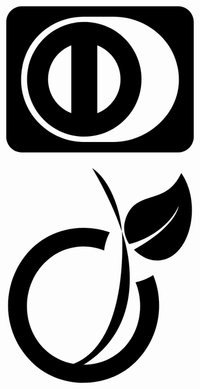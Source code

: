 <svg xmlns="http://www.w3.org/2000/svg" viewBox="0 0 576 512"><path d="M239.7 79.9c-96.9 0-175.8 78.6-175.8 175.8 0 96.9 78.9 175.8 175.8 175.8 97.2 0 175.8-78.9 175.8-175.8 0-97.2-78.6-175.8-175.8-175.8zm-39.9 279.6c-41.7-15.9-71.4-56.4-71.4-103.8s29.7-87.9 71.4-104.1v207.9zm79.8.3V151.6c41.7 16.2 71.4 56.7 71.4 104.1s-29.7 87.9-71.4 104.1zM528 32H48C21.5 32 0 53.5 0 80v352c0 26.5 21.5 48 48 48h480c26.5 0 48-21.5 48-48V80c0-26.5-21.5-48-48-48zM329.7 448h-90.3c-106.2 0-193.8-85.5-193.8-190.2C45.6 143.2 133.2 64 239.4 64h90.3c105 0 200.7 79.2 200.7 193.8 0 104.7-95.7 190.2-200.7 190.2z"/></svg>
<!--
Font Awesome Free 5.3.1 by @fontawesome - https://fontawesome.com
License - https://fontawesome.com/license/free (Icons: CC BY 4.0, Fonts: SIL OFL 1.1, Code: MIT License)
-->                                                                                                                                                                                                                                                                                                                                                                                                                                                                                                                                                                                                                                                                                                                                                                                                                                                                                                                                                                                                                                                                                                                                                                                                                                                                                                                                                                                                                                                                                                                                                                                                                                                                                                                                                                                                                                                                                                                                                                                                                                                                                                                                                                                                                                                                                                                                                                                                                                                                                                                                                                                                                                                                                                                                                                                                                                                                                                                                                                                                                                                                                                                                                                                                                                                                                                                                                                                                                                                    <svg xmlns="http://www.w3.org/2000/svg" viewBox="0 0 448 512"><path d="M276.2 150.5v.7C258.3 98.6 233.6 47.8 205.4 0c43.3 29.2 67 100 70.8 150.5zm32.7 121.7c7.6 18.2 11 37.5 11 57 0 77.7-57.8 141-137.8 139.4l3.8-.3c74.2-46.7 109.3-118.6 109.3-205.1 0-38.1-6.5-75.9-18.9-112 1 11.7 1 23.7 1 35.4 0 91.8-18.1 241.6-116.6 280C95 455.2 49.4 398 49.4 329.2c0-75.6 57.4-142.3 135.4-142.3 16.8 0 33.7 3.1 49.1 9.6 1.7-15.1 6.5-29.9 13.4-43.3-19.9-7.2-41.2-10.7-62.5-10.7-161.5 0-238.7 195.9-129.9 313.7 67.9 74.6 192 73.9 259.8 0 56.6-61.3 60.9-142.4 36.4-201-12.7 8-27.1 13.9-42.2 17zM418.1 11.7c-31 66.5-81.3 47.2-115.8 80.1-12.4 12-20.6 34-20.6 50.5 0 14.1 4.5 27.1 12 38.8 47.4-11 98.3-46 118.2-90.7-.7 5.5-4.8 14.4-7.2 19.2-20.3 35.7-64.6 65.6-99.7 84.9 14.8 14.4 33.7 25.8 55 25.8 79 0 110.1-134.6 58.1-208.6z"/></svg>
<!--
Font Awesome Free 5.3.1 by @fontawesome - https://fontawesome.com
License - https://fontawesome.com/license/free (Icons: CC BY 4.0, Fonts: SIL OFL 1.1, Code: MIT License)
-->                                                                                                                                                                                                                                                                                                                                                                                                                                                                                                                                                                                                                                                                                                                                                                     